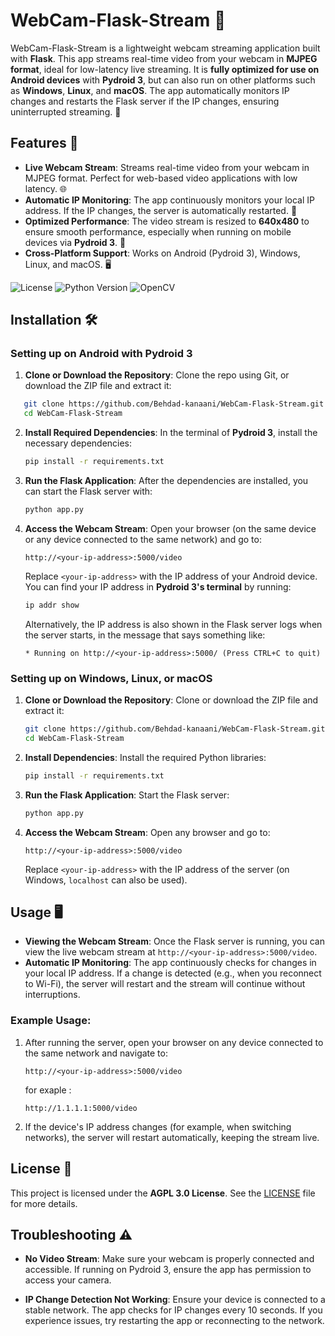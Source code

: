 # WebCam-Flask-Stream 🎥

WebCam-Flask-Stream is a lightweight webcam streaming application built with **Flask**. This app streams real-time video from your webcam in **MJPEG format**, ideal for low-latency live streaming. It is **fully optimized for use on Android devices** with **Pydroid 3**, but can also run on other platforms such as **Windows**, **Linux**, and **macOS**. The app automatically monitors IP changes and restarts the Flask server if the IP changes, ensuring uninterrupted streaming. 🚀

## Features 🌟

- **Live Webcam Stream**: Streams real-time video from your webcam in MJPEG format. Perfect for web-based video applications with low latency. 🌐
- **Automatic IP Monitoring**: The app continuously monitors your local IP address. If the IP changes, the server is automatically restarted. 🔄
- **Optimized Performance**: The video stream is resized to **640x480** to ensure smooth performance, especially when running on mobile devices via **Pydroid 3**. 📱
- **Cross-Platform Support**: Works on Android (Pydroid 3), Windows, Linux, and macOS. 🖥️

![License](https://img.shields.io/github/license/Behdad-kanaani/WebCam-Flask-Stream?style=flat-square)
![Python Version](https://img.shields.io/badge/python-3.x-blue?style=flat-square)
![OpenCV](https://img.shields.io/badge/OpenCV-%2B%20MJPEG-brightgreen?style=flat-square)

## Installation 🛠️

### **Setting up on Android with Pydroid 3**

1. **Clone or Download the Repository**:
   Clone the repo using Git, or download the ZIP file and extract it:

```bash
   git clone https://github.com/Behdad-kanaani/WebCam-Flask-Stream.git
   cd WebCam-Flask-Stream
````

2. **Install Required Dependencies**:
   In the terminal of **Pydroid 3**, install the necessary dependencies:

   ```bash
   pip install -r requirements.txt
   ```

3. **Run the Flask Application**:
   After the dependencies are installed, you can start the Flask server with:

   ```bash
   python app.py
   ```

4. **Access the Webcam Stream**:
   Open your browser (on the same device or any device connected to the same network) and go to:

   ```
   http://<your-ip-address>:5000/video
   ```


   Replace `<your-ip-address>` with the IP address of your Android device. You can find your IP address in **Pydroid 3's terminal** by running:
   
   ```bash
   ip addr show
   ```
   
   Alternatively, the IP address is also shown in the Flask server logs when the server starts, in the message that says something like:
   
   ```
   * Running on http://<your-ip-address>:5000/ (Press CTRL+C to quit)
   ```

### **Setting up on Windows, Linux, or macOS**

1. **Clone or Download the Repository**:
   Clone or download the ZIP file and extract it:

   ```bash
   git clone https://github.com/Behdad-kanaani/WebCam-Flask-Stream.git
   cd WebCam-Flask-Stream
   ```

2. **Install Dependencies**:
   Install the required Python libraries:

   ```bash
   pip install -r requirements.txt
   ```

3. **Run the Flask Application**:
   Start the Flask server:

   ```bash
   python app.py
   ```

4. **Access the Webcam Stream**:
   Open any browser and go to:

   ```
   http://<your-ip-address>:5000/video
   ```

   Replace `<your-ip-address>` with the IP address of the server (on Windows, `localhost` can also be used).

## Usage 🖥️

* **Viewing the Webcam Stream**: Once the Flask server is running, you can view the live webcam stream at `http://<your-ip-address>:5000/video`.
* **Automatic IP Monitoring**: The app continuously checks for changes in your local IP address. If a change is detected (e.g., when you reconnect to Wi-Fi), the server will restart and the stream will continue without interruptions.

### Example Usage:

1. After running the server, open your browser on any device connected to the same network and navigate to:

   ```
   http://<your-ip-address>:5000/video
   ```
   for exaple :
   ```
   http://1.1.1.1:5000/video
   ```

3. If the device's IP address changes (for example, when switching networks), the server will restart automatically, keeping the stream live.

## License 📜

This project is licensed under the **AGPL 3.0 License**. See the [LICENSE](LICENSE) file for more details.

## Troubleshooting ⚠️

* **No Video Stream**: Make sure your webcam is properly connected and accessible. If running on Pydroid 3, ensure the app has permission to access your camera.

* **IP Change Detection Not Working**: Ensure your device is connected to a stable network. The app checks for IP changes every 10 seconds. If you experience issues, try restarting the app or reconnecting to the network.
